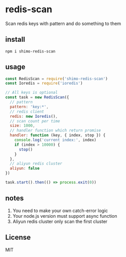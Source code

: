 # redis-scan
Scan redis keys with pattern and do something to them

## install
```
npm i shimo-redis-scan
```

## usage

```javascript
const RedisScan = require('shimo-redis-scan')
const Ioredis = require('ioredis')

// All keys is optional
const task = new RedisScan({
  // pattern
  pattern: 'key:*',
  // redis client
  redis: new Ioredis(),
  // scan count per time
  size: 1000,
  // handler function which return promise
  handler: function (key, { index, stop }) {
    console.log('current index:', index)
    if (index > 10000) {
      stop()
    }
  },
  // aliyun redis cluster
  aliyun: false
})

task.start().then(() => process.exit(0))
```

## notes

1. You need to make your own catch-error logic
2. Your node.js version must support async function
3. Aliyun redis cluster only scan the first cluster

## License
MIT
